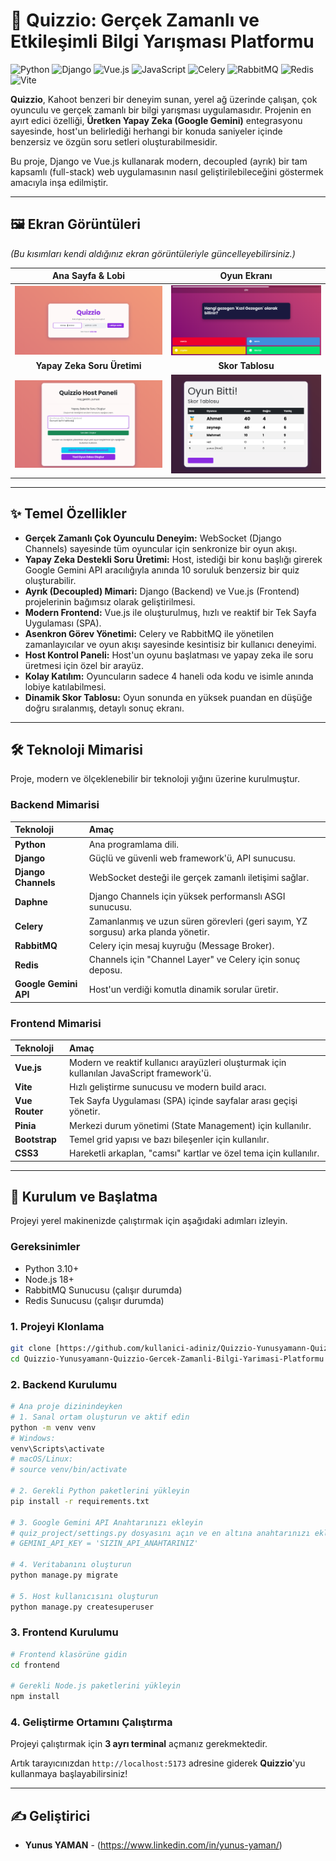 # 🚀 Quizzio: Gerçek Zamanlı ve Etkileşimli Bilgi Yarışması Platformu

![Python](https://img.shields.io/badge/Python-3776AB?style=for-the-badge&logo=python&logoColor=white)
![Django](https://img.shields.io/badge/Django-092E20?style=for-the-badge&logo=django&logoColor=white)
![Vue.js](https://img.shields.io/badge/Vue.js-35495E?style=for-the-badge&logo=vue.js&logoColor=4FC08D)
![JavaScript](https://img.shields.io/badge/JavaScript-F7DF1E?style=for-the-badge&logo=javascript&logoColor=black)
![Celery](https://img.shields.io/badge/Celery-37814A?style=for-the-badge&logo=celery&logoColor=white)
![RabbitMQ](https://img.shields.io/badge/Rabbitmq-FF6600?style=for-the-badge&logo=rabbitmq&logoColor=white)
![Redis](https://img.shields.io/badge/redis-%23DD0031.svg?&style=for-the-badge&logo=redis&logoColor=white)
![Vite](https://img.shields.io/badge/Vite-646CFF?style=for-the-badge&logo=vite&logoColor=white)

**Quizzio**, Kahoot benzeri bir deneyim sunan, yerel ağ üzerinde çalışan, çok oyunculu ve gerçek zamanlı bir bilgi yarışması uygulamasıdır. Projenin en ayırt edici özelliği, **Üretken Yapay Zeka (Google Gemini)** entegrasyonu sayesinde, host'un belirlediği herhangi bir konuda saniyeler içinde benzersiz ve özgün soru setleri oluşturabilmesidir.

Bu proje, Django ve Vue.js kullanarak modern, decoupled (ayrık) bir tam kapsamlı (full-stack) web uygulamasının nasıl geliştirilebileceğini göstermek amacıyla inşa edilmiştir.

---

## 🖼️ Ekran Görüntüleri

*(Bu kısımları kendi aldığınız ekran görüntüleriyle güncelleyebilirsiniz.)*

| Ana Sayfa & Lobi | Oyun Ekranı |
| :---: | :---: |
| ![Ana Sayfa](screenshot/ana_giris.png) | ![Oyun Ekranı](screenshot/soru.png) |
| **Yapay Zeka Soru Üretimi** | **Skor Tablosu** |
| ![Host Paneli](screenshot/host_panel.png) | ![Skor Tablosu](screenshot/skor_tablosu.png) |

---

## ✨ Temel Özellikler

* **Gerçek Zamanlı Çok Oyunculu Deneyim:** WebSocket (Django Channels) sayesinde tüm oyuncular için senkronize bir oyun akışı.
* **Yapay Zeka Destekli Soru Üretimi:** Host, istediği bir konu başlığı girerek Google Gemini API aracılığıyla anında 10 soruluk benzersiz bir quiz oluşturabilir.
* **Ayrık (Decoupled) Mimari:** Django (Backend) ve Vue.js (Frontend) projelerinin bağımsız olarak geliştirilmesi.
* **Modern Frontend:** Vue.js ile oluşturulmuş, hızlı ve reaktif bir Tek Sayfa Uygulaması (SPA).
* **Asenkron Görev Yönetimi:** Celery ve RabbitMQ ile yönetilen zamanlayıcılar ve oyun akışı sayesinde kesintisiz bir kullanıcı deneyimi.
* **Host Kontrol Paneli:** Host'un oyunu başlatması ve yapay zeka ile soru üretmesi için özel bir arayüz.
* **Kolay Katılım:** Oyuncuların sadece 4 haneli oda kodu ve isimle anında lobiye katılabilmesi.
* **Dinamik Skor Tablosu:** Oyun sonunda en yüksek puandan en düşüğe doğru sıralanmış, detaylı sonuç ekranı.

---

## 🛠️ Teknoloji Mimarisi

Proje, modern ve ölçeklenebilir bir teknoloji yığını üzerine kurulmuştur.

### Backend Mimarisi
| Teknoloji | Amaç |
| :--- | :--- |
| **Python** | Ana programlama dili. |
| **Django** | Güçlü ve güvenli web framework'ü, API sunucusu. |
| **Django Channels** | WebSocket desteği ile gerçek zamanlı iletişimi sağlar. |
| **Daphne** | Django Channels için yüksek performanslı ASGI sunucusu. |
| **Celery** | Zamanlanmış ve uzun süren görevleri (geri sayım, YZ sorgusu) arka planda yönetir. |
| **RabbitMQ** | Celery için mesaj kuyruğu (Message Broker). |
| **Redis** | Channels için "Channel Layer" ve Celery için sonuç deposu. |
| **Google Gemini API** | Host'un verdiği komutla dinamik sorular üretir. |

### Frontend Mimarisi
| Teknoloji | Amaç |
| :--- | :--- |
| **Vue.js** | Modern ve reaktif kullanıcı arayüzleri oluşturmak için kullanılan JavaScript framework'ü. |
| **Vite** | Hızlı geliştirme sunucusu ve modern build aracı. |
| **Vue Router** | Tek Sayfa Uygulaması (SPA) içinde sayfalar arası geçişi yönetir. |
| **Pinia** | Merkezi durum yönetimi (State Management) için kullanılır. |
| **Bootstrap** | Temel grid yapısı ve bazı bileşenler için kullanılır. |
| **CSS3** | Hareketli arkaplan, "camsı" kartlar ve özel tema için kullanılır. |

---

## 🚀 Kurulum ve Başlatma

Projeyi yerel makinenizde çalıştırmak için aşağıdaki adımları izleyin.

### Gereksinimler
* Python 3.10+
* Node.js 18+
* RabbitMQ Sunucusu (çalışır durumda)
* Redis Sunucusu (çalışır durumda)

### 1. Projeyi Klonlama
```bash
git clone [https://github.com/kullanici-adiniz/Quizzio-Yunusyamann-Quizzio-Gercek-Zamanli-Bilgi-Yarimasi-Platformu.git)
cd Quizzio-Yunusyamann-Quizzio-Gercek-Zamanli-Bilgi-Yarimasi-Platformu
```

### 2. Backend Kurulumu
```bash
# Ana proje dizinindeyken
# 1. Sanal ortam oluşturun ve aktif edin
python -m venv venv
# Windows:
venv\Scripts\activate
# macOS/Linux:
# source venv/bin/activate

# 2. Gerekli Python paketlerini yükleyin
pip install -r requirements.txt

# 3. Google Gemini API Anahtarınızı ekleyin
# quiz_project/settings.py dosyasını açın ve en altına anahtarınızı ekleyin:
# GEMINI_API_KEY = 'SIZIN_API_ANAHTARINIZ'

# 4. Veritabanını oluşturun
python manage.py migrate

# 5. Host kullanıcısını oluşturun
python manage.py createsuperuser
```

### 3. Frontend Kurulumu
```bash
# Frontend klasörüne gidin
cd frontend

# Gerekli Node.js paketlerini yükleyin
npm install
```

### 4. Geliştirme Ortamını Çalıştırma
Projeyi çalıştırmak için **3 ayrı terminal** açmanız gerekmektedir.


Artık tarayıcınızdan `http://localhost:5173` adresine giderek **Quizzio**'yu kullanmaya başlayabilirsiniz!

---

## ✍️ Geliştirici

* **Yunus YAMAN** - (https://www.linkedin.com/in/yunus-yaman/)
